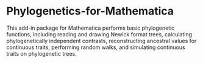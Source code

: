 # Phylogenetics-for-Mathematica
This add-in package for Mathematica performs basic phylogenetic functions, including reading and drawing Newick format trees, calculating phylogenetically independent contrasts, reconstructing ancestral values for continuous traits, performing random walks, and simulating continuous traits on phylogenetic trees.
